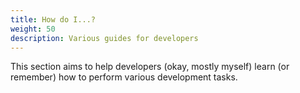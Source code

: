 ```yaml
---
title: How do I...?
weight: 50
description: Various guides for developers
---
```


This section aims to help developers (okay, mostly myself) learn (or remember)
how to perform various development tasks.
